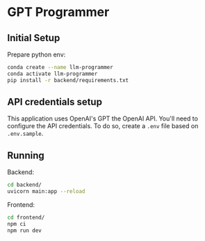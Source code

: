 # GPT Programmer

## Initial Setup

Prepare python env:
```sh
conda create --name llm-programmer
conda activate llm-programmer
pip install -r backend/requirements.txt
```

## API credentials setup

This application uses OpenAI's GPT the OpenAI API.
You'll need to configure the API credentials.
To do so, create a `.env` file based on `.env.sample`.

## Running

Backend:
```sh
cd backend/
uvicorn main:app --reload
```

Frontend:
```sh
cd frontend/
npm ci
npm run dev
```